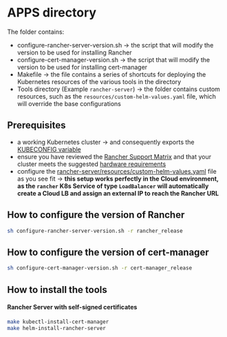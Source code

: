 # APPS directory

The folder contains:
- configure-rancher-server-version.sh -> the script that will modify the version to be used for installing Rancher
- configure-cert-manager-version.sh -> the script that will modify the version to be used for installing cert-manager
- Makefile -> the file contains a series of shortcuts for deploying the Kubernetes resources of the various tools in the directory
- Tools directory (Example `rancher-server`) -> the folder contains custom resources, such as the `resources/custom-helm-values.yaml` file, which will override the base configurations

## Prerequisites

- a working Kubernetes cluster -> and consequently exports the [KUBECONFIG variable](https://kubernetes.io/docs/tasks/access-application-cluster/configure-access-multiple-clusters/#set-the-kubeconfig-environment-variable)
- ensure you have reviewed the [Rancher Support Matrix](https://www.suse.com/suse-rancher/support-matrix/all-supported-versions/) and that your cluster meets the suggested [hardware requirements](https://ranchermanager.docs.rancher.com/getting-started/installation-and-upgrade/installation-requirements#hardware-requirements)
- configure the [rancher-server/resources/custom-helm-values.yaml](./rancher-server/resources/custom-helm-values.yaml) file as you see fit -> **this setup works perfectly in the Cloud environment, as the `rancher` K8s Service of type `LoadBalancer` will automatically create a Cloud LB and assign an external IP to reach the Rancher URL**

## How to configure the version of Rancher

```bash
sh configure-rancher-server-version.sh -r rancher_release
```

## How to configure the version of cert-manager

```bash
sh configure-cert-manager-version.sh -r cert-manager_release
```

## How to install the tools

#### Rancher Server with self-signed certificates

```bash
make kubectl-install-cert-manager
make helm-install-rancher-server
```
